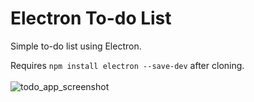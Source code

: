 # Electron To-do List
Simple to-do list using Electron.

Requires `npm install electron --save-dev` after cloning.
<br><br>
![todo_app_screenshot](https://user-images.githubusercontent.com/42113905/70843498-59495480-1e01-11ea-8f87-3ab382f6d05f.PNG)
